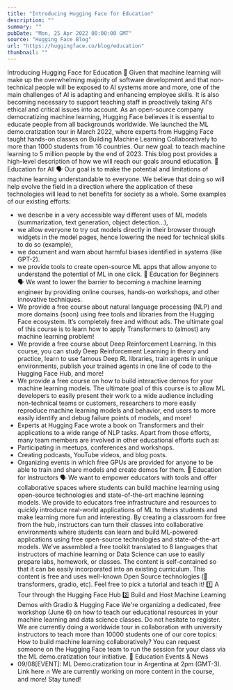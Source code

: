 ```yaml
---
title: "Introducing Hugging Face for Education"
description: ""
summary: ""
pubDate: "Mon, 25 Apr 2022 00:00:00 GMT"
source: "Hugging Face Blog"
url: "https://huggingface.co/blog/education"
thumbnail: ""
---
```


Introducing Hugging Face for Education 🤗
Given that machine learning will make up the overwhelming majority of software development and that non-technical people will be exposed to AI systems more and more, one of the main challenges of AI is adapting and enhancing employee skills. It is also becoming necessary to support teaching staff in proactively taking AI's ethical and critical issues into account.
As an open-source company democratizing machine learning, Hugging Face believes it is essential to educate people from all backgrounds worldwide.
We launched the ML demo.cratization tour in March 2022, where experts from Hugging Face taught hands-on classes on Building Machine Learning Collaboratively to more than 1000 students from 16 countries. Our new goal: to teach machine learning to 5 million people by the end of 2023.
This blog post provides a high-level description of how we will reach our goals around education.
🤗 Education for All
🗣️ Our goal is to make the potential and limitations of machine learning understandable to everyone. We believe that doing so will help evolve the field in a direction where the application of these technologies will lead to net benefits for society as a whole.
Some examples of our existing efforts:
- we describe in a very accessible way different uses of ML models (summarization, text generation, object detection…),
- we allow everyone to try out models directly in their browser through widgets in the model pages, hence lowering the need for technical skills to do so (example),
- we document and warn about harmful biases identified in systems (like GPT-2).
- we provide tools to create open-source ML apps that allow anyone to understand the potential of ML in one click.
🤗 Education for Beginners
🗣️ We want to lower the barrier to becoming a machine learning engineer by providing online courses, hands-on workshops, and other innovative techniques.
- We provide a free course about natural language processing (NLP) and more domains (soon) using free tools and libraries from the Hugging Face ecosystem. It’s completely free and without ads. The ultimate goal of this course is to learn how to apply Transformers to (almost) any machine learning problem!
- We provide a free course about Deep Reinforcement Learning. In this course, you can study Deep Reinforcement Learning in theory and practice, learn to use famous Deep RL libraries, train agents in unique environments, publish your trained agents in one line of code to the Hugging Face Hub, and more!
- We provide a free course on how to build interactive demos for your machine learning models. The ultimate goal of this course is to allow ML developers to easily present their work to a wide audience including non-technical teams or customers, researchers to more easily reproduce machine learning models and behavior, end users to more easily identify and debug failure points of models, and more!
- Experts at Hugging Face wrote a book on Transformers and their applications to a wide range of NLP tasks.
Apart from those efforts, many team members are involved in other educational efforts such as:
- Participating in meetups, conferences and workshops.
- Creating podcasts, YouTube videos, and blog posts.
- Organizing events in which free GPUs are provided for anyone to be able to train and share models and create demos for them.
🤗 Education for Instructors
🗣️ We want to empower educators with tools and offer collaborative spaces where students can build machine learning using open-source technologies and state-of-the-art machine learning models.
We provide to educators free infrastructure and resources to quickly introduce real-world applications of ML to theirs students and make learning more fun and interesting. By creating a classroom for free from the hub, instructors can turn their classes into collaborative environments where students can learn and build ML-powered applications using free open-source technologies and state-of-the-art models.
We’ve assembled a free toolkit translated to 8 languages that instructors of machine learning or Data Science can use to easily prepare labs, homework, or classes. The content is self-contained so that it can be easily incorporated into an existing curriculum. This content is free and uses well-known Open Source technologies (🤗 transformers, gradio, etc). Feel free to pick a tutorial and teach it!
1️⃣ A Tour through the Hugging Face Hub
2️⃣ Build and Host Machine Learning Demos with Gradio & Hugging Face
We're organizing a dedicated, free workshop (June 6) on how to teach our educational resources in your machine learning and data science classes. Do not hesitate to register.
We are currently doing a worldwide tour in collaboration with university instructors to teach more than 10000 students one of our core topics: How to build machine learning collaboratively? You can request someone on the Hugging Face team to run the session for your class via the ML demo.cratization tour initiative.
🤗 Education Events & News
- 09/08[EVENT]: ML Demo.cratization tour in Argentina at 2pm (GMT-3). Link here
🔥 We are currently working on more content in the course, and more! Stay tuned!
